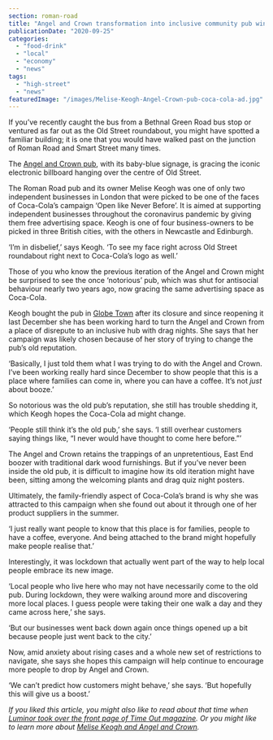 ```yaml
---
section: roman-road
title: "Angel and Crown transformation into inclusive community pub wins Coca-Cola ad campaign"
publicationDate: "2020-09-25"
categories: 
  - "food-drink"
  - "local"
  - "economy"
  - "news"
tags: 
  - "high-street"
  - "news"
featuredImage: "/images/Melise-Keogh-Angel-Crown-pub-coca-cola-ad.jpg"
---
```


If you’ve recently caught the bus from a Bethnal Green Road bus stop or ventured as far out as the Old Street roundabout, you might have spotted a familiar building; it is one that you would have walked past on the junction of Roman Road and Smart Street many times.

The [Angel and Crown pub](https://romanroadlondon.com/angel-and-crown-globe-town-reopens/), with its baby-blue signage, is gracing the iconic electronic billboard hanging over the centre of Old Street. 

The Roman Road pub and its owner Melise Keogh was one of only two independent businesses in London that were picked to be one of the faces of Coca-Cola’s campaign ‘Open like Never Before’. It is aimed at supporting independent businesses throughout the coronavirus pandemic by giving them free advertising space. Keogh is one of four business-owners to be picked in three British cities, with the others in Newcastle and Edinburgh.

‘I’m in disbelief,’ says Keogh. ‘To see my face right across Old Street roundabout right next to Coca-Cola’s logo as well.’ 

Those of you who know the previous iteration of the Angel and Crown might be surprised to see the once ‘notorious’ pub, which was shut for antisocial behaviour nearly two years ago, now gracing the same advertising space as Coca-Cola. 

Keogh bought the pub in [Globe Town](https://romanroadlondon.com/globe-town-area-guide/) after its closure and since reopening it last December she has been working hard to turn the Angel and Crown from a place of disrepute to an inclusive hub with drag nights. She says that her campaign was likely chosen because of her story of trying to change the pub’s old reputation.

‘Basically, I just told them what I was trying to do with the Angel and Crown. I’ve been working really hard since December to show people that this is a place where families can come in, where you can have a coffee. It’s not _just_ about booze.’

So notorious was the old pub’s reputation, she still has trouble shedding it, which Keogh hopes the Coca-Cola ad might change. 

‘People still think it’s the old pub,’ she says. ‘I still overhear customers saying things like, “I never would have thought to come here before.”’

The Angel and Crown retains the trappings of an unpretentious, East End boozer with traditional dark wood furnishings. But if you’ve never been inside the old pub, it is difficult to imagine how its old iteration might have been, sitting among the welcoming plants and drag quiz night posters.

Ultimately, the family-friendly aspect of Coca-Cola’s brand is why she was attracted to this campaign when she found out about it through one of her product suppliers in the summer.

‘I just really want people to know that this place is for families, people to have a coffee, everyone. And being attached to the brand might hopefully make people realise that.’ 

Interestingly, it was lockdown that actually went part of the way to help local people embrace its new image. 

‘Local people who live here who may not have necessarily come to the old pub. During lockdown, they were walking around more and discovering more local places. I guess people were taking their one walk a day and they came across here,’ she says. 

‘But our businesses went back down again once things opened up a bit because people just went back to the city.’ 

Now, amid anxiety about rising cases and a whole new set of restrictions to navigate, she says she hopes this campaign will help continue to encourage more people to drop by Angel and Crown. 

‘We can’t predict how customers might behave,’ she says. ‘But hopefully this will give us a boost.’

_If you liked this article, you might also like to read about that time when_ [_Luminor took over the front page of Time Out magazine_](https://romanroadlondon.com/mile-end-tube-luke-agbaimoni-photographs/)_. Or you might like to learn more about_ [_Melise Keogh and Angel and Crown_](https://romanroadlondon.com/angel-and-crown-globe-town-reopens/)_._
